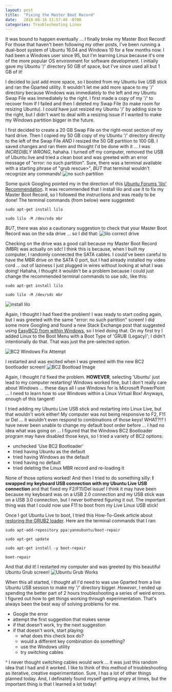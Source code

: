 ```yaml
---
layout: post
title:  "Fixing the Master Boot Record"
date:   2018-08-16 11:57:40 -0700
categories: Troubleshooting Linux
---
```

It was bound to happen eventually ... I finally broke my Master Boot Record! For those that haven't been following my other posts, I've been running a dual-boot system of Ubuntu 16.04 and Windows 10 for a few months now. I had been a Windows user since 95, but I'm learning Linux because it's one of the more popular OS environment for software development. I initially gave my Ubuntu '/' directory 50 GB of space, but I've since used all but 1 GB of it!

I decided to just add more space, so I booted from my Ubuntu live USB stick and ran the Gparted utility. It wouldn't let me add more space to my '/' directory because Windows was immediately to the left and my Ubuntu Swap File was immediately to the right. I first made a copy of my '/' to recover from if I failed and then I deleted my Swap File (to make room for resizing Ubuntu). I *could* have just resized my Ubuntu '/' by adding size to the right, but I didn't want to deal with a resizing issue if I wanted to make my Windows partition bigger in the future.

I first decided to create a 20 GB Swap File on the right-most section of my hard drive. Then I copied my 50 GB copy of my Ubuntu '/' directory directly to the left of the Swap File *AND* I resized the 50 GB partition to 100 GB. I saved changes and ran them and thought I'd be done with it ... I was *INCREDIBLY WRONG*, hahaha. I turned off my computer, removed the USB of Ubuntu live and tried a clean boot and was greeted with an error message of "error: no such partition". Sure, there was a terminal available with a starting phrase of "grub rescue>", *BUT* that terminal wouldn't recognize any commands!
![no such partition]({{"/assets/no-such_partition/no_such_partition.jpg"}})

Some quick Googling pointed my in the direction of this [Ubuntu Forums 'lilo' Recommendation]. It was recommended that I install lilo and use it to fix my Master Boot Record, so I followed the instructions and was ready to be done! The terminal commands (from below) were suggested:

```console
sudo apt-get install lilo

sudo lilo -M /dev/sda mbr
```

*BUT*, there was also a cautionary suggestion to check that your Master Boot Record was on the sda drive ... so I did that:
![lilo correct drive]({{"/assets/no-such_partition/lilo_correct_drive.jpg"}})

Checking on the drive was a good call because my Master Boot Record (MBR) was actually on sdc! I think this is because, when I built my computer, I randomly connected the SATA cables. I could've been careful to have the MBR drive on the SATA 0 port, but I had already installed my video cord ... out of laziness I just plugged in wires without looking at what I was doing! Hahaha, I thought it wouldn't be a problem because I could just change the recommended terminal commands to use sdc, like this:

```console
sudo apt-get install lilo

sudo lilo -M /dev/sdc mbr
```

![install lilo]({{"/assets/no-such_partition/install_lilo.jpg"}})

Again, I thought I had fixed the problem! I was ready to start coding again, but I was greeted with the same "error: no such partition" screen! I did some more Googling and found a new Stack Exchange post that suggested using [EasyBCD from within Windows], so I tried doing that. On my first try I added Linux to the Boot Menu with a Boot Type of 'GRUB (Legacy)'; I didn't intentionally do that. That was just the pre-selected option.

![BC2 Windows Fix Attempt]({{"/assets/no-such_partition/BC2_bootloader_adding_linux.jpg"}})

I restarted and was excited when I was greeted with the new BC2 bootloader screen!
![BC2 Bootload Image]({{"/assets/no-such_partition/BC2_bootloader_fail.jpg"}})

Again, I thought I'd fixed the problem. **HOWEVER**, selecting 'Ubuntu' just lead to my computer restarting! Windows worked fine, but I don't really care about Windows ... these days all I use Windows for is Microsoft PowerPoint ... I need to learn how to use Windows within a Linux Virtual Box! Anyways, enough of this tangent!

I tried adding my Ubuntu Live USB stick and restarting into Linux Live, but that wouldn't work either! My computer was not being responsive to F2, F11 or Del ... it wouldn't even respond to combinations of those keys! WHAT?!? I have never been unable to change my default boot order before ... I had no idea what was going on ... I figured that the Windows BC2 Bootloader program may have disabled those keys, so I tried a variety of BC2 options:
* unchecked 'Use BC2 Bootloader'
* tried having Ubuntu as the default
* tried having Windows as the default
* tried having no default
* tried deleting the Linux MBR record and re-loading it

None of those options worked! And then I tried to do something silly: **I swapped my keyboard USB connection with my Ubuntu Live USB connection** and that fixed my F2/F11/Del issue! I think it may have been because my keyboard was on a USB 2.0 connection and my USB stick was on a USB 3.0 connection, but I never bothered figuring it out. The important thing was that I could now use F11 to boot from my Live Linux USB stick!

Once I got Ubuntu Live to boot, I tried this How-To-Geek article about [restoring the GRUB2 loader]. Here are the terminal commands that I ran:

```console
sudo apt-add-repository ppa:yannubuntu/boot-repair

sudo apt-get update

sudo apt-get install -y boot-repair

boot-repair
```
And that did it! I restarted my computer and was greeted by this beautiful Ubuntu Grub screen!
![Ubuntu Grub Works]({{"/assets/no-such_partition/ubuntu_bootloader_works.jpg"}})

When this all started, I thought all I'd need to was use Gparted from a live Ubuntu USB session to make my '/' directory bigger. *However*, I ended up spending the better part of 2 hours troubleshooting a series of weird errors. I figured out how to get things working through experimentation. That's always been the best way of solving problems for me.
* Google the error
* attempt the first suggestion that makes sense
* if that doesn't work, try the next suggestion
* if that doesn't work, start playing:
  * what does this check box do?
  * would a different key combination do something?
  * use the Windows utility
  * try switching cables

^ I never thought switching cables would work ... it was just this random idea that I had and it worked. I like to think of this method of troubleshooting as iterative, creative experimentation. Sure, I has a lot of other things planned today. And, I definately found myself getting angry at times, but the important thing is that I learned a lot today!

[Ubuntu Forums 'lilo' Recommendation]:https://ubuntuforums.org/archive/index.php/t-1359802.html
[EasyBCD from within Windows]: https://askubuntu.com/questions/747572/dual-boot-only-boots-windows
[restoring the GRUB2 loader]:https://www.howtogeek.com/114884/how-to-repair-grub2-when-ubuntu-wont-boot/
